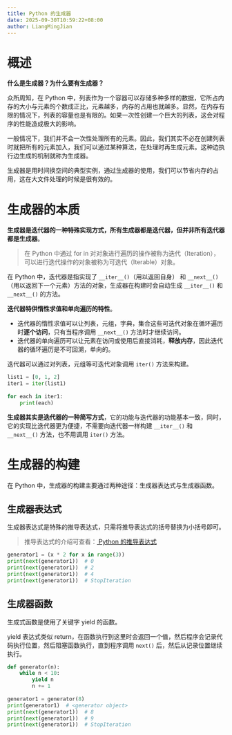 ```yaml
---
title: Python 的生成器
date: 2025-09-30T10:59:22+08:00
author: LiangMingJian
---
```


# 概述

**什么是生成器？为什么要有生成器？**

众所周知，在 Python 中，列表作为一个容器可以存储多种多样的数据，它所占内存的大小与元素的个数成正比，元素越多，内存的占用也就越多。显然，在内存有限的情况下，列表的容量也是有限的。如果一次性创建一个巨大的列表，这会对程序的性能造成极大的影响。

一般情况下，我们并不会一次性处理所有的元素。因此，我们其实不必在创建列表时就把所有的元素加入，我们可以通过某种算法，在处理时再生成元素。这种边执行边生成的机制就称为生成器。

生成器是用时间换空间的典型实例，通过生成器的使用，我们可以节省内存的占用，这在大文件处理的时候是很有效的。

# 生成器的本质

**生成器是迭代器的一种特殊实现方式，所有生成器都是迭代器，但并非所有迭代器都是生成器**。

> 在 Python 中通过 for in 对对象进行遍历的操作被称为迭代（Iteration），可以进行迭代操作的对象被称为可迭代（Iterable）对象。

在 Python 中，迭代器是指实现了 `__iter__()`（用以返回自身） 和 `__next__()` （用以返回下一个元素）方法的对象，生成器在构建时会自动生成 `__iter__()` 和 `__next__()` 的方法。

**迭代器特供惰性求值和单向遍历的特性**。

- 迭代器的惰性求值可以让列表，元组，字典，集合这些可迭代对象在循环遍历时**逐个访问**，只有当程序调用 `__next__()` 方法时才继续访问。
- 迭代器的单向遍历可以让元素在访问或使用后直接消耗，**释放内存**，因此迭代器的循环遍历是不可回溯，单向的。

迭代器可以通过对列表，元组等可迭代对象调用 `iter()` 方法来构建。

```python
list1 = [0, 1, 2]  
iter1 = iter(list1)  
  
for each in iter1:  
    print(each)
```

**生成器其实是迭代器的一种简写方式**，它的功能与迭代器的功能基本一致，同时，它的实现比迭代器更为便捷，不需要向迭代器一样构建 `__iter__()` 和 `__next__()` 方法，也不用调用 `iter()` 方法。

# 生成器的构建

在 Python 中，生成器的构建主要通过两种途径：生成器表达式与生成器函数。

## 生成器表达式

生成器表达式是特殊的推导表达式，只需将推导表达式的括号替换为小括号即可。

> 推导表达式的介绍可查看：[ Python 的推导表达式 ](https://zhuanlan.zhihu.com/p/1956365773896411103)

```python
generator1 = (x * 2 for x in range(3))  
print(next(generator1))  # 0
print(next(generator1))  # 2
print(next(generator1))  # 4
print(next(generator1))  # StopIteration
```

## 生成器函数

生成式函数是使用了关键字 yield 的函数。

yield 表达式类似 return，在函数执行到这里时会返回一个值，然后程序会记录代码执行位置，然后阻塞函数执行，直到程序调用 `next()` 后，然后从记录位置继续执行。

```python
def generator(n):  
    while n < 10:  
        yield n  
        n += 1  
  
generator1 = generator(8)  
print(generator1)  # <generator object>
print(next(generator1))  # 8
print(next(generator1))  # 9
print(next(generator1))  # StopIteration
```
